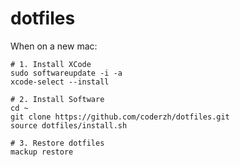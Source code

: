 # dotfiles

When on a new mac:

```
# 1. Install XCode
sudo softwareupdate -i -a
xcode-select --install

# 2. Install Software
cd ~
git clone https://github.com/coderzh/dotfiles.git
source dotfiles/install.sh

# 3. Restore dotfiles
mackup restore
```
